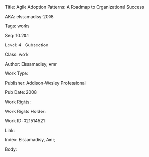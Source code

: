 Title: Agile Adoption Patterns: A Roadmap to Organizational Success 


AKA: elssamadisy-2008 

Tags: works 

Seq:  10.28.1 

Level: 4 - Subsection  

Class: work 

Author: Elssamadisy, Amr

Work Type: 

Publisher: Addison-Wesley Professional

Pub Date: 2008

Work Rights:  

Work Rights Holder: 

Work ID: 321514521

Link:  

Index: Elssamadisy, Amr;  

Body:  

